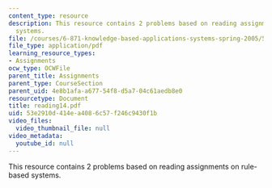```yaml
---
content_type: resource
description: This resource contains 2 problems based on reading assignments on rule-based
  systems.
file: /courses/6-871-knowledge-based-applications-systems-spring-2005/53e2910d414ea4086c57f246c9430f1b_reading14.pdf
file_type: application/pdf
learning_resource_types:
- Assignments
ocw_type: OCWFile
parent_title: Assignments
parent_type: CourseSection
parent_uid: 4e8b1afa-a677-54f8-d5a7-04c61aedb8e0
resourcetype: Document
title: reading14.pdf
uid: 53e2910d-414e-a408-6c57-f246c9430f1b
video_files:
  video_thumbnail_file: null
video_metadata:
  youtube_id: null
---
```

This resource contains 2 problems based on reading assignments on rule-based systems.

